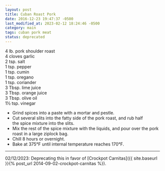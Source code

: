 ```yaml
---
layout: post
title: Cuban Roast Pork
date: 2016-12-23 19:47:37 -0500
last_modified_at: 2023-02-12 18:24:46 -0500
category: main
tags: cuban pork meat
status: deprecated
---
```

4 lb. pork shoulder roast  
4 cloves garlic  
2 tsp. salt  
1 tsp. pepper  
1 tsp. cumin  
1 tsp. oregano  
1 tsp. coriander  
3 Tbsp. lime juice  
3 Tbsp. orange juice  
3 Tbsp. olive oil  
1½ tsp. vinegar  

  * Grind spices into a paste with a mortar and pestle.
  * Cut several slits into the fatty side of the pork roast, and rub half the spice mixture into the slits.
  * Mix the rest of the spice mixture with the liquids, and pour over the pork roast in a large ziplock bag.
  * Chill 8 hours or overnight.
  * Bake at 375°F until internal temperature reaches 170°F.

---

02/12/2023: Deprecating this in favor of [Crockpot Carnitas]({{ site.baseurl }}{% post_url 2014-09-02-crockpot-carnitas %}).
